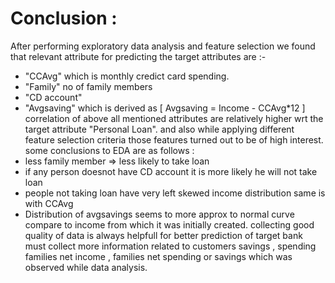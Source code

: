 # Conclusion : 
After performing exploratory data analysis and feature selection we found that relevant attribute for predicting the target attributes
are :-
 * "CCAvg" which is monthly credict card spending.
 * "Family" no of family members
 * "CD account"
 * "Avgsaving" which is derived as [ Avgsaving = Income - CCAvg*12  ]
 correlation of above all mentioned attributes are  relatively higher wrt the target attribute "Personal Loan".
 and also while applying different feature selection criteria those features turned out to be of high interest.
 some conclusions to EDA are as follows :
 * less family member => less likely to take loan
 * if any person doesnot have CD account it is more likely he will not take loan
 * people not taking loan have very left skewed income distribution same is with CCAvg
 * Distribution of avgsavings seems to more approx to normal curve compare to income from which it was initially created.
 collecting good quality of data is always helpfull for better prediction of target bank must collect more information related to customers savings , spending
 families net income , families net spending or savings  which was observed while data analysis.
 
 

